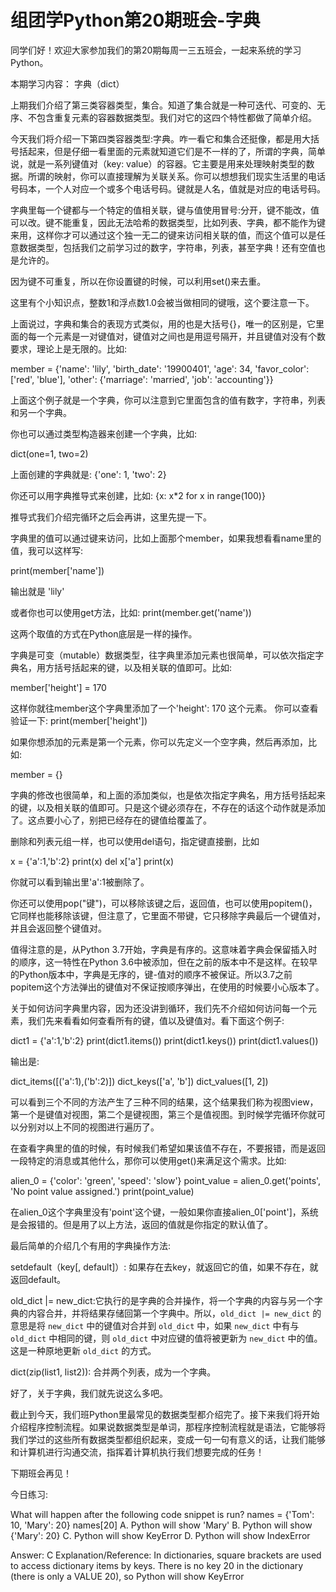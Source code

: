 # 组团学Python第20期班会-字典

同学们好！欢迎大家参加我们的第20期每周一三五班会，一起来系统的学习Python。

本期学习内容： 字典（dict）

上期我们介绍了第三类容器类型，集合。知道了集合就是一种可迭代、可变的、无序、不包含重复元素的容器数据类型。我们对它的这四个特性都做了简单介绍。

今天我们将介绍一下第四类容器类型:字典。咋一看它和集合还挺像，都是用大括号括起来，但是仔细一看里面的元素就知道它们是不一样的了，所谓的字典，简单说，就是一系列键值对（key: value）的容器。它主要是用来处理映射类型的数据。所谓的映射，你可以直接理解为关联关系。你可以想想我们现实生活里的电话号码本，一个人对应一个或多个电话号码。键就是人名，值就是对应的电话号码。

字典里每一个键都与一个特定的值相关联，键与值使用冒号:分开，键不能改，值可以改。键不能重复，因此无法哈希的数据类型，比如列表、字典，都不能作为键来用，这样你才可以通过这个独一无二的键来访问相关联的值，而这个值可以是任意数据类型，包括我们之前学习过的数字，字符串，列表，甚至字典！还有空值也是允许的。

因为键不可重复，所以在你设置键的时候，可以利用set()来去重。

这里有个小知识点，整数1和浮点数1.0会被当做相同的键哦，这个要注意一下。

上面说过，字典和集合的表现方式类似，用的也是大括号{}，唯一的区别是，它里面的每一个元素是一对键值对，键值对之间也是用逗号隔开，并且键值对没有个数要求，理论上是无限的。比如:

member = {'name': 'lily', 'birth_date': '19900401', 'age': 34, 'favor_color': ['red', 'blue'], 'other': {'marriage': 'married', 'job': 'accounting'}}

上面这个例子就是一个字典，你可以注意到它里面包含的值有数字，字符串，列表和另一个字典。

你也可以通过类型构造器来创建一个字典，比如:

dict(one=1, two=2)

上面创建的字典就是: {'one': 1, 'two': 2}

你还可以用字典推导式来创建，比如:
{x: x*2 for x in range(100)}

推导式我们介绍完循环之后会再讲，这里先提一下。

字典里的值可以通过键来访问，比如上面那个member，如果我想看看name里的值，我可以这样写:

print(member['name'])

输出就是
'lily'

或者你也可以使用get方法，比如:
print(member.get('name'))

这两个取值的方式在Python底层是一样的操作。

字典是可变（mutable）数据类型，往字典里添加元素也很简单，可以依次指定字典名，用方括号括起来的键，以及相关联的值即可。比如:

member['height'] = 170

这样你就往member这个字典里添加了一个'height': 170 这个元素。 你可以查看验证一下:
print(member['height'])

如果你想添加的元素是第一个元素，你可以先定义一个空字典，然后再添加，比如:

member = {}

字典的修改也很简单，和上面的添加类似，也是依次指定字典名，用方括号括起来的键，以及相关联的值即可。只是这个键必须存在，不存在的话这个动作就是添加了。这点要小心了，别把已经存在的键值给覆盖了。

删除和列表元组一样，也可以使用del语句，指定键直接删，比如

x = {'a':1,'b':2}
print(x)
del x['a']
print(x)

你就可以看到输出里'a':1被删除了。

你还可以使用pop("键")，可以移除该键之后，返回值，也可以使用popitem()，它同样也能移除该键，但注意了，它里面不带键，它只移除字典最后一个键值对，并且会返回整个键值对。

值得注意的是，从Python 3.7开始，字典是有序的。这意味着字典会保留插入时的顺序，这一特性在Python 3.6中被添加，但在之前的版本中不是这样。在较早的Python版本中，字典是无序的，键-值对的顺序不被保证。所以3.7之前popitem这个方法弹出的键值对不保证按顺序弹出，在使用的时候要小心版本了。

关于如何访问字典里内容，因为还没讲到循环，我们先不介绍如何访问每一个元素，我们先来看看如何查看所有的键，值以及键值对。看下面这个例子:

dict1 = {'a':1,'b':2}
print(dict1.items())
print(dict1.keys())
print(dict1.values())

输出是:

dict_items([('a':1),('b':2)])
dict_keys(['a', 'b'])
dict_values([1, 2])

可以看到三个不同的方法产生了三种不同的结果，这个结果我们称为视图view，第一个是键值对视图，第二个是键视图，第三个是值视图。到时候学完循环你就可以分别对以上不同的视图进行遍历了。

在查看字典里的值的时候，有时候我们希望如果该值不存在，不要报错，而是返回一段特定的消息或其他什么，那你可以使用get()来满足这个需求。比如:

alien_0 = {'color': 'green', 'speed': 'slow'}
point_value = alien_0.get('points', 'No point value assigned.')
print(point_value)

在alien_0这个字典里没有'point'这个键，一般如果你直接alien_0['point']，系统是会报错的。但是用了以上方法，返回的值就是你指定的默认值了。

最后简单的介绍几个有用的字典操作方法:

setdefault（key[, default]）: 如果存在去key，就返回它的值，如果不存在，就返回default。

old_dict |= new_dict:它执行的是字典的合并操作，将一个字典的内容与另一个字典的内容合并，并将结果存储回第一个字典中。所以，`old_dict |= new_dict` 的意思是将 `new_dict` 中的键值对合并到 `old_dict` 中，如果 `new_dict` 中有与 `old_dict` 中相同的键，则 `old_dict` 中对应键的值将被更新为 `new_dict` 中的值。这是一种原地更新 `old_dict` 的方式。

dict(zip(list1, list2)): 合并两个列表，成为一个字典。


好了，关于字典，我们就先说这么多吧。

截止到今天，我们班Python里最常见的数据类型都介绍完了。接下来我们将开始介绍程序控制流程。如果说数据类型是单词，那程序控制流程就是语法，它能够将我们学过的这些所有数据类型都组织起来，变成一句一句有意义的话，让我们能够和计算机进行沟通交流，指挥着计算机执行我们想要完成的任务！

下期班会再见！


今日练习:

What will happen after the following code snippet is run?
names = {'Tom': 10, 'Mary': 20}
names[20]
A. Python will show 'Mary'
B. Python will show {'Mary': 20}
C. Python will show KeyError
D. Python will show IndexError



Answer: C
Explanation/Reference:
In dictionaries, square brackets are used to access dictionary items by keys. There is no key 20 in the dictionary (there is only a VALUE 20), so Python will show KeyError